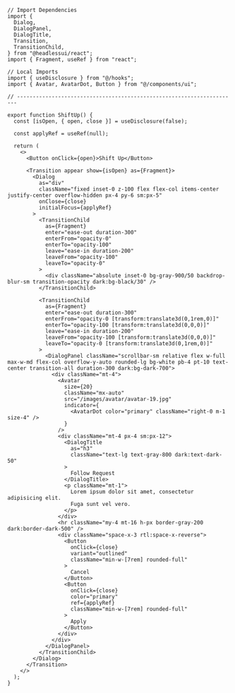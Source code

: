 ﻿```tsx
// Import Dependencies
import {
  Dialog,
  DialogPanel,
  DialogTitle,
  Transition,
  TransitionChild,
} from "@headlessui/react";
import { Fragment, useRef } from "react";

// Local Imports
import { useDisclosure } from "@/hooks";
import { Avatar, AvatarDot, Button } from "@/components/ui";

// ----------------------------------------------------------------------

export function ShiftUp() {
  const [isOpen, { open, close }] = useDisclosure(false);

  const applyRef = useRef(null);

  return (
    <>
      <Button onClick={open}>Shift Up</Button>

      <Transition appear show={isOpen} as={Fragment}>
        <Dialog
          as="div"
          className="fixed inset-0 z-100 flex flex-col items-center justify-center overflow-hidden px-4 py-6 sm:px-5"
          onClose={close}
          initialFocus={applyRef}
        >
          <TransitionChild
            as={Fragment}
            enter="ease-out duration-300"
            enterFrom="opacity-0"
            enterTo="opacity-100"
            leave="ease-in duration-200"
            leaveFrom="opacity-100"
            leaveTo="opacity-0"
          >
            <div className="absolute inset-0 bg-gray-900/50 backdrop-blur-sm transition-opacity dark:bg-black/30" />
          </TransitionChild>

          <TransitionChild
            as={Fragment}
            enter="ease-out duration-300"
            enterFrom="opacity-0 [transform:translate3d(0,1rem,0)]"
            enterTo="opacity-100 [transform:translate3d(0,0,0)]"
            leave="ease-in duration-200"
            leaveFrom="opacity-100 [transform:translate3d(0,0,0)]"
            leaveTo="opacity-0 [transform:translate3d(0,1rem,0)]"
          >
            <DialogPanel className="scrollbar-sm relative flex w-full max-w-md flex-col overflow-y-auto rounded-lg bg-white pb-4 pt-10 text-center transition-all duration-300 dark:bg-dark-700">
              <div className="mt-4">
                <Avatar
                  size={20}
                  className="mx-auto"
                  src="/images/avatar/avatar-19.jpg"
                  indicator={
                    <AvatarDot color="primary" className="right-0 m-1 size-4" />
                  }
                />
                <div className="mt-4 px-4 sm:px-12">
                  <DialogTitle
                    as="h3"
                    className="text-lg text-gray-800 dark:text-dark-50"
                  >
                    Follow Request
                  </DialogTitle>
                  <p className="mt-1">
                    Lorem ipsum dolor sit amet, consectetur adipisicing elit.
                    Fuga sunt vel vero.
                  </p>
                </div>
                <hr className="my-4 mt-16 h-px border-gray-200 dark:border-dark-500" />
                <div className="space-x-3 rtl:space-x-reverse">
                  <Button
                    onClick={close}
                    variant="outlined"
                    className="min-w-[7rem] rounded-full"
                  >
                    Cancel
                  </Button>
                  <Button
                    onClick={close}
                    color="primary"
                    ref={applyRef}
                    className="min-w-[7rem] rounded-full"
                  >
                    Apply
                  </Button>
                </div>
              </div>
            </DialogPanel>
          </TransitionChild>
        </Dialog>
      </Transition>
    </>
  );
}

```
